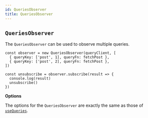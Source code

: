 ```yaml
---
id: QueriesObserver
title: QueriesObserver
---
```


## `QueriesObserver`

The `QueriesObserver` can be used to observe multiple queries.

```tsx
const observer = new QueriesObserver(queryClient, [
  { queryKey: ['post', 1], queryFn: fetchPost },
  { queryKey: ['post', 2], queryFn: fetchPost },
])

const unsubscribe = observer.subscribe(result => {
  console.log(result)
  unsubscribe()
})
```

**Options**

The options for the `QueriesObserver` are exactly the same as those of [`useQueries`](/reference/useQueries).
